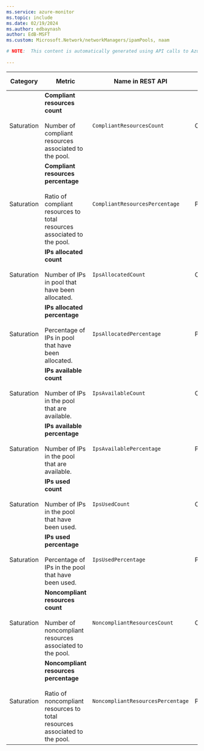 ```yaml
---
ms.service: azure-monitor
ms.topic: include
ms.date: 02/19/2024
ms.author: edbaynash
author: EdB-MSFT
ms.custom: Microsoft.Network/networkManagers/ipamPools, naam

# NOTE:  This content is automatically generated using API calls to Azure. Any edits made on these files will be overwritten in the next run of the script. 
 
---
```



|Category|Metric|Name in REST API|Unit|Aggregation|Dimensions|Time Grains|DS Export|
|---|---|---|---|---|---|---|---|
|Saturation|**Compliant resources count**<br><br>Number of compliant resources associated to the pool. |`CompliantResourcesCount` |Count |Average |\<none\>|PT1M |Yes|
|Saturation|**Compliant resources percentage**<br><br>Ratio of compliant resources to total resources associated to the pool. |`CompliantResourcesPercentage` |Percent |Average |\<none\>|PT1M |Yes|
|Saturation|**IPs allocated count**<br><br>Number of IPs in pool that have been allocated. |`IpsAllocatedCount` |Count |Average |\<none\>|PT1M |Yes|
|Saturation|**IPs allocated percentage**<br><br>Percentage of IPs in pool that have been allocated. |`IpsAllocatedPercentage` |Percent |Average |\<none\>|PT1M |Yes|
|Saturation|**IPs available count**<br><br>Number of IPs in the pool that are available. |`IpsAvailableCount` |Count |Average |\<none\>|PT1M |Yes|
|Saturation|**IPs available percentage**<br><br>Number of IPs in the pool that are available. |`IpsAvailablePercentage` |Percent |Average |\<none\>|PT1M |Yes|
|Saturation|**IPs used count**<br><br>Number of IPs in the pool that have been used. |`IpsUsedCount` |Count |Average |\<none\>|PT1M |Yes|
|Saturation|**IPs used percentage**<br><br>Percentage of IPs in the pool that have been used. |`IpsUsedPercentage` |Percent |Average |\<none\>|PT1M |Yes|
|Saturation|**Noncompliant resources count**<br><br>Number of noncompliant resources associated to the pool. |`NoncompliantResourcesCount` |Count |Average |\<none\>|PT1M |Yes|
|Saturation|**Noncompliant resources percentage**<br><br>Ratio of noncompliant resources to total resources associated to the pool. |`NoncompliantResourcesPercentage` |Percent |Average |\<none\>|PT1M |Yes|